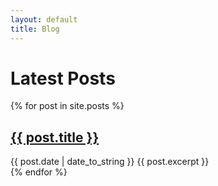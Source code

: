 ```yaml
---
layout: default
title: Blog
---
```

# Latest Posts

{% for post in site.posts %}
  <article class="post-preview">
    <h2><a href="{{ post.url | relative_url }}">{{ post.title }}</a></h2>
    <time datetime="{{ post.date | date_to_xmlschema }}">{{ post.date | date_to_string }}</time>
    {{ post.excerpt }}
  </article>
{% endfor %} 